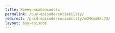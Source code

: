 ```yaml
---
title: Коммуникабельность
permalink: /buy-episode/sociability/
redirect: /paid-episode/sociability/oQMKou9XL74/
layout: buy-episode
---
```

